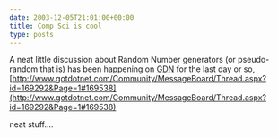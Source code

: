 ```yaml
---
date: 2003-12-05T21:01:00+00:00
title: Comp Sci is cool
type: posts
---
```

A neat little discussion about Random Number generators (or pseudo-random that is) has been happening on [GDN](http://www.gotdotnet.com) for the last day or so, [http://www.gotdotnet.com/Community/MessageBoard/Thread.aspx?id=169292&Page=1#169538](http://www.gotdotnet.com/Community/MessageBoard/Thread.aspx?id=169292&Page=1#169538)

neat stuff....
